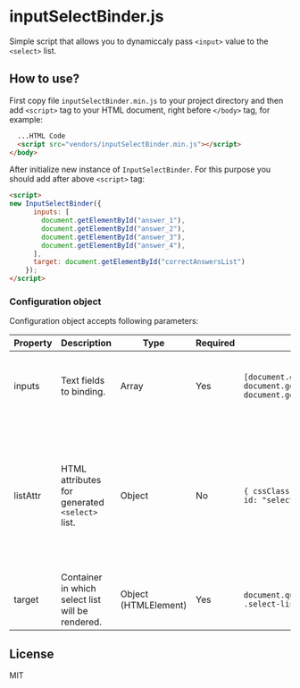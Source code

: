# inputSelectBinder.js
Simple script that allows you to dynamiccaly pass ```<input>``` value to the ```<select>``` list.

## How to use?
First copy file ```inputSelectBinder.min.js``` to your project directory and then add ```<script>``` tag to your HTML document, right before ```</body>``` tag, for example:
```html
  ...HTML Code
  <script src="vendors/inputSelectBinder.min.js"></script>
</body>
```

After initialize new instance of ```InputSelectBinder```. For this purpose you should add after above ```<script>``` tag:
```html
<script>
new InputSelectBinder({
      inputs: [
        document.getElementById("answer_1"),
        document.getElementById("answer_2"),
        document.getElementById("answer_3"),
        document.getElementById("answer_4"),
      ],
      target: document.getElementById("correctAnswersList")
    });
</script>
```

### Configuration object
Configuration object accepts following parameters:

| Property | Description | Type | Required | Example | Note |
| --- | --- | --- | --- | --- | --- |
| inputs | Text fields to binding. | Array | Yes | ```[document.getElementById("field1"), document.getElementById("field2"), document.getElementById("field3")]``` | Array must contain only valid references to HTMLElement objects. |
| listAttr | HTML attributes for generated ```<select>``` list. | Object | No | ```{ cssClass: "form select-control", id: "selectList" }``` | Because "class" is reserved word in JavaScript if you want add HTML class attribute you should use "cssClass" key instead "class" in listAttr object. |
| target | Container in which select list will be rendered. | Object (HTMLElement) | Yes | ```document.querySelector("div .select-list")``` | - |

## License
MIT
